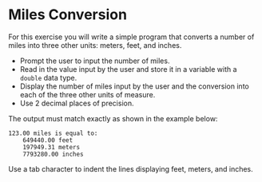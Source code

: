 # Miles Conversion

For this exercise you will write a simple program that converts a number of miles into three other units: meters, feet, and inches.

- Prompt the user to input the number of miles.
- Read in the value input by the user and store it in a variable with a `double` data type.
- Display the number of miles input by the user and the conversion into each of the three other units of measure.
- Use 2 decimal places of precision.

The output must match exactly as shown in the example below:

```
123.00 miles is equal to:
	649440.00 feet
	197949.31 meters
	7793280.00 inches
```

Use a tab character to indent the lines displaying feet, meters, and inches.
